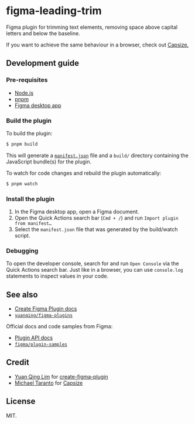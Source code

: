 # figma-leading-trim

Figma plugin for trimming text elements, removing space above capital letters and below the baseline.

If you want to achieve the same behaviour in a browser, check out [Capsize.](https://seek-oss.github.io/capsize)

## Development guide

### Pre-requisites

- [Node.js](https://nodejs.org)
- [pnpm](https://pnpm.io/)
- [Figma desktop app](https://figma.com/downloads/)

### Build the plugin

To build the plugin:

```bash
$ pnpm build
```

This will generate a [`manifest.json`](https://figma.com/plugin-docs/manifest/) file and a `build/` directory containing the JavaScript bundle(s) for the plugin.

To watch for code changes and rebuild the plugin automatically:

```bash
$ pnpm watch
```

### Install the plugin

1. In the Figma desktop app, open a Figma document.
2. Open the Quick Actions search bar (`Cmd + /`) and run `Import plugin from manifest…`
3. Select the `manifest.json` file that was generated by the build/watch script.

### Debugging

To open the developer console, search for and run `Open Console` via the Quick Actions search bar. Just like in a browser, you can use `console.log` statements to inspect values in your code.

## See also

- [Create Figma Plugin docs](https://yuanqing.github.io/create-figma-plugin/)
- [`yuanqing/figma-plugins`](https://github.com/yuanqing/figma-plugins#readme)

Official docs and code samples from Figma:

- [Plugin API docs](https://figma.com/plugin-docs/)
- [`figma/plugin-samples`](https://github.com/figma/plugin-samples#readme)

## Credit

- [Yuan Qing Lim](https://twitter.com/yuanqinglim) for [create-figma-plugin](https://github.com/yuanqing/create-figma-plugin)
- [Michael Taranto](https://twitter.com/michaeltaranto) for [Capsize](https://seek-oss.github.io/capsize)

## License

MIT.
